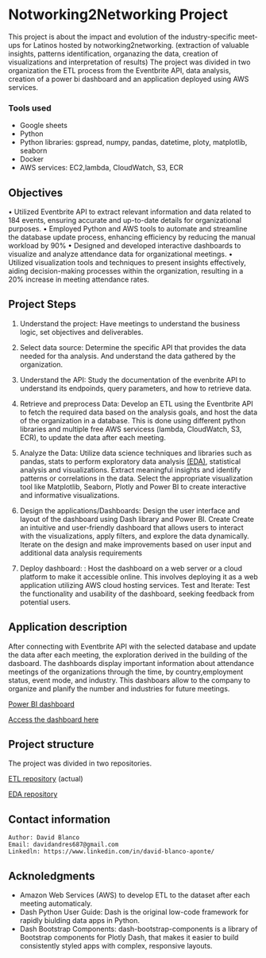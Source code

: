 # Notworking2Networking Project

This project is about the impact and evolution of the industry-specific meet-ups for Latinos hosted by notworking2networking. (extraction of valuable insights, patterns identification, organazing the data, creation of visualizations and interpretation of results)
The project was divided in two organization the ETL process from the Eventbrite API, data analysis, creation of a power bi dashboard and an application deployed using AWS services.

### Tools used
* Google sheets
* Python
* Python libraries: gspread, numpy, pandas, datetime, ploty, matplotlib, seaborn
* Docker
* AWS services: EC2,lambda, CloudWatch, S3, ECR

## Objectives
<!-- # Check!! -->
• Utilized Eventbrite API to extract relevant information and data related to 184 events, ensuring accurate and up-to-date details for organizational purposes.
• Employed Python and AWS tools to automate and streamline the database update process, enhancing efficiency by reducing the manual workload by 90%
• Designed and developed interactive dashboards to visualize and analyze attendance data for organizational meetings.
• Utilized visualization tools and techniques to present insights effectively, aiding decision-making processes within the organization, resulting in a 20% increase in meeting attendance rates.

<!-- ### Part 1 -->
<!--# EDA Notworking2Networking attendance -->

<!-- ### Part 2 -->

<!-- ## Dataset information -->

## Project Steps

1. Understand the project: Have meetings to understand the business logic, set objectives and deliverables.

2. Select data source: Determine the specific API that provides the data needed for tha analysis. And understand the data gathered by the organization.

3. Understand the API: Study the documentation of the evenbrite API to understand its endpoinds, query parameters, and how to retrieve data.

4. Retrieve and preprocess Data: Develop an ETL using the Eventbrite API to fetch the required data based on the analysis goals, and host the data of the organization in a database. This is done using different python libraries and multiple free AWS servicess (lambda, CloudWatch, S3, ECR), to update the data after each meeting.

5. Analyze the Data: Utilize data science techniques and libraries such as pandas, stats to perform exploratory data analysis [(EDA)](https://github.com/DavidAndres6870/n2n/blob/main/EDA.ipynb), statistical analysis and visualizations. Extract meaningful insights and identify patterns or correlations in the data. Select the appropriate visualization tool like Matplotlib, Seaborn, Plotly and Power BI to create interactive and informative visualizations.

6. Design the applications/Dashboards: Design the user interface and layout of the dashboard using Dash library and Power BI. Create Create an intuitive and user-friendly dashboard that allows users to interact with the visualizations, apply filters, and explore the data dynamically. Iterate on the design and make improvements based on user input and additional data analysis requirements

7. Deploy dashboard: : Host the dashboard on a web server or a cloud platform to make it accessible online. This involves deploying it as a web application utilizing AWS cloud hosting services. Test and Iterate: Test the functionality and usability of the dashboard, seeking feedback from potential users.


## Application description
After connecting with Eventbrite API with the selected database and update the data after each meeting, the exploration derived in the building of the dasboard. The dashboards display important information about attendance meetings of the organizations through the time, by country,employment status, event mode, and industry. This dashboars allow to the company to organize and planify the number and industries for future meetings.

[Power BI dashboard](http://3.99.181.155:8050/)

[Access the dashboard here](http://3.99.181.155:8050/)

## Project structure
The project was divided in two repositories.

[ETL repository](https://github.com/DavidAndres6870/ETL-n2n) (actual)

[EDA repository](https://github.com/DavidAndres6870/app-n2n)


## Contact information
    Author: David Blanco
    Email: davidandres687@gmail.com
    Linkedln: https://www.linkedin.com/in/david-blanco-aponte/

## Acknoledgments
* Amazon Web Services (AWS) to develop ETL to the dataset after each meeting automaticaly.
* Dash Python User Guide: Dash is the original low-code framework for rapidly biulding data apps in Python.
* Dash Bootstrap Components: dash-bootstrap-components is a library of Bootstrap components for Plotly Dash, that makes it easier to build consistently styled apps with complex, responsive layouts.
